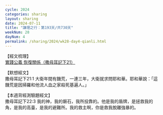 ```yaml
---
cycle: 2024
categories: sharing
layout: sharing
date: 2024-07-11
title: "謙理之行：第193天/共730天"
weekNum: 28
dayNum: 4
permalink: /sharing/2024/wk28-day4-qianli.html
---
```


【經文梳理】  
<a href="https://youtu.be/ltMiw7G4CZM" target="_blank">實踐公義 恢復關係（撒母耳記下21）</a>

【默想經文】  
撒母耳記下21:1 大衛年間有饑荒，一連三年，大衛就求問耶和華。耶和華說：「這饑荒是因掃羅和他流人血之家殺死基遍人。」

【本週背經測驗題經文】  
撒母耳記下22:3 我的神，我的磐石，我所投靠的。他是我的盾牌，是拯救我的角，是我的高臺，是我的避難所。我的救主啊，你是救我脫離強暴的。
